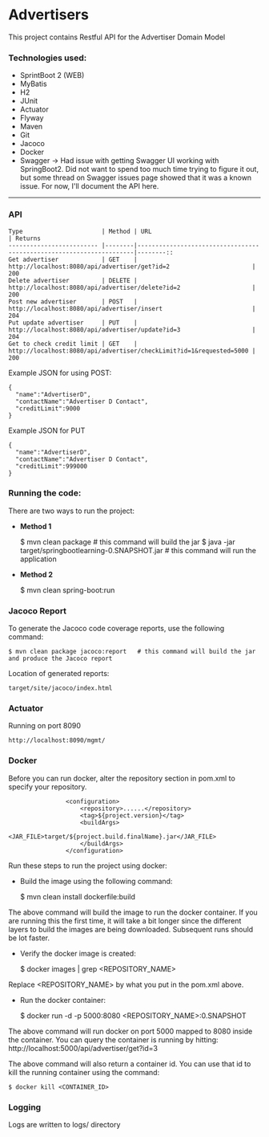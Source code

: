 # Advertisers
This project contains Restful API for the Advertiser Domain Model

### Technologies used:

* SprintBoot 2 (WEB)
* MyBatis
* H2
* JUnit
* Actuator
* Flyway
* Maven
* Git
* Jacoco
* Docker
* Swagger -> Had issue with getting Swagger UI working with SpringBoot2. Did not want to spend too much time trying to figure it out, but some thread on Swagger issues page showed that it was a known issue. For now, I'll document the API here.
___
### API

    
    Type                      | Method | URL                                                                 | Returns
    ------------------------- |--------|---------------------------------------------------------------------|--------::
    Get advertiser            | GET    | http://localhost:8080/api/advertiser/get?id=2                       | 200
    Delete advertiser         | DELETE | http://localhost:8080/api/advertiser/delete?id=2                    | 200
    Post new advertiser       | POST   | http://localhost:8080/api/advertiser/insert                         | 204
    Put update advertiser     | PUT    | http://localhost:8080/api/advertiser/update?id=3                    | 204
    Get to check credit limit | GET    | http://localhost:8080/api/advertiser/checkLimit?id=1&requested=5000 | 200
    
Example JSON for using POST:

    {
      "name":"AdvertiserD",
      "contactName":"Advertiser D Contact",
      "creditLimit":9000
    }
    
Example JSON for PUT

    {
      "name":"AdvertiserD",
      "contactName":"Advertiser D Contact",
      "creditLimit":999000
    }
    
### Running the code:

There are two ways to run the project:

* **Method 1**
        
        
    $ mvn clean package    # this command will build the jar 
    $ java -jar target/springbootlearning-0.SNAPSHOT.jar # this command will run the application
    
* **Method 2**


    $ mvn clean spring-boot:run
    

### Jacoco Report

To generate the Jacoco code coverage reports, use the following command:

    $ mvn clean package jacoco:report   # this command will build the jar and produce the Jacoco report

Location of generated reports:
 
    target/site/jacoco/index.html
    
### Actuator

Running on port 8090
   
    http://localhost:8090/mgmt/

### Docker

Before you can run docker, alter the repository section in pom.xml to specify your repository.

                    <configuration>
                        <repository>......</repository>
                        <tag>${project.version}</tag>
                        <buildArgs>
                            <JAR_FILE>target/${project.build.finalName}.jar</JAR_FILE>
                        </buildArgs>
                    </configuration>


Run these steps to run the project using docker:

* Build the image using the following command:


     $  mvn clean install dockerfile:build

The above command will build the image to run the docker container. If you are running this the first time, it will take a bit longer since the different layers to build the images are being downloaded. Subsequent runs should be lot faster.

* Verify the docker image is created:


     $ docker images | grep <REPOSITORY_NAME>

Replace <REPOSITORY_NAME> by what you put in the pom.xml above. 

* Run the docker container:


     $ docker run -d -p 5000:8080 <REPOSITORY_NAME>:0.SNAPSHOT
    
The above command will run docker on port 5000 mapped to 8080 inside the container. You can query the container is running by hitting: http://localhost:5000/api/advertiser/get?id=3

The above command will also return a container id. You can use that id to kill the running container using the command:


    $ docker kill <CONTAINER_ID>
     


    
### Logging

Logs are written to logs/ directory    

 

    
  
     



 


